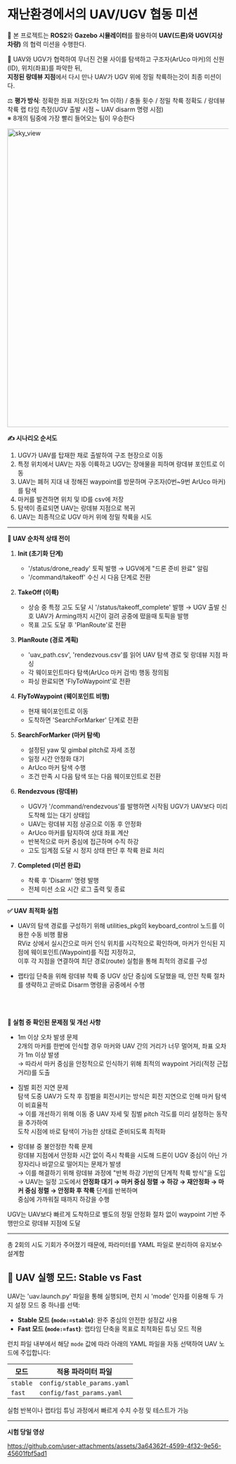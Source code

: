 # 재난환경에서의 UAV/UGV 협동 미션
🚁 본 프로젝트는 **ROS2**와 **Gazebo 시뮬레이터**를 활용하여 **UAV(드론)와** **UGV(지상 차량)** 의 협력 미션을 수행한다.   

🚗 UAV와 UGV가 협력하여 무너진 건물 사이를 탐색하고 구조자(ArUco 마커)의 신원(ID), 위치(좌표)를 파악한 뒤,  
   **지정된 랑데뷰 지점**에서 다시 만나 UAV가 UGV 위에 정밀 착륙하는것이 최종 미션이다.  

⚖️ **평가 방식**: 정확한 좌표 저장(오차 1m 이하) / 충돌 횟수 / 정밀 착륙 정확도 / 랑데뷰 착륙 랩 타임 측정(UGV 출발 시점 ~ UAV disarm 명령 시점)  
   ※ 8개의 팀중에 가장 빨리 들어오는 팀이 우승한다  
   
<img width="572" height="678" alt="sky_view" src="https://github.com/user-attachments/assets/61efb394-dac1-42cc-9a54-75fd3b018848" />   



**✍ 시나리오 순서도**  
1. UGV가 UAV를 탑재한 채로 출발하여 구조 현장으로 이동  
2. 특정 위치에서 UAV는 자동 이륙하고 UGV는 장애물을 피하며 랑데뷰 포인트로 이동  
3. UAV는 폐허 지대 내 정해진 waypoint를 방문하며 구조자(0번~9번 ArUco 마커)를 탐색  
4. 마커를 발견하면 위치 및 ID를 csv에 저장  
5. 탐색이 종료되면 UAV는 랑데뷰 지점으로 복귀  
6. UAV는 최종적으로 UGV 마커 위에 정밀 착륙을 시도
----

**🧭 UAV 순차적 상태 전이**  

1. **Init (초기화 단계)**  
   - '/status/drone_ready' 토픽 발행 → UGV에게 "드론 준비 완료" 알림  
   - '/command/takeoff' 수신 시 다음 단계로 전환

2. **TakeOff (이륙)**  
   - 상승 중 특정 고도 도달 시 '/status/takeoff_complete' 발행 → UGV 출발 신호
     UAV가 Arming까지 시간이 걸려 공중에 떴을때 토픽을 발행
   - 목표 고도 도달 후 'PlanRoute'로 전환

3. **PlanRoute (경로 계획)**  
   - 'uav_path.csv', 'rendezvous.csv'를 읽어 UAV 탐색 경로 및 랑데뷰 지점 파싱  
   - 각 웨이포인트마다 탐색(ArUco 마커 검색) 행동 정의됨  
   - 파싱 완료되면 'FlyToWaypoint'로 전환

4. **FlyToWaypoint (웨이포인트 비행)**  
   - 현재 웨이포인트로 이동  
   - 도착하면 'SearchForMarker' 단계로 전환

5. **SearchForMarker (마커 탐색)**  
   - 설정된 yaw 및 gimbal pitch로 자세 조정  
   - 일정 시간 안정화 대기  
   - ArUco 마커 탐색 수행  
   - 조건 만족 시 다음 탐색 또는 다음 웨이포인트로 전환

6. **Rendezvous (랑데뷰)**  
   - UGV가 '/command/rendezvous'를 발행하면 시작됨
     UGV가 UAV보다 미리 도착해 있는 대기 상태임  
   - UAV는 랑데뷰 지점 상공으로 이동 후 안정화  
   - ArUco 마커를 탐지하여 상대 좌표 계산  
   - 반복적으로 마커 중심에 접근하며 수직 하강  
   - 고도 임계점 도달 시 정지 상태 판단 후 착륙 완료 처리

7. **Completed (미션 완료)**  
   - 착륙 후 'Disarm' 명령 발행  
   - 전체 미션 소요 시간 로그 출력 및 종료
----

**✅ UAV 최적화 실험**  
- UAV의 탐색 경로를 구성하기 위해 utilities_pkg의 keyboard_control 노드를 이용한 수동 비행 활용  
  RViz 상에서 실시간으로 마커 인식 위치를 시각적으로 확인하며, 마커가 인식된 지점에 웨이포인트(Waypoint)를 직접 지정하고,  
  이후 각 지점을 연결하여 최단 경로(route) 실험을 통해 최적의 경로를 구성  
  
- 랩타임 단축을 위해 랑데뷰 착륙 중 UGV 상단 중심에 도달했을 때, 안전 착륙 절차를 생략하고 곧바로 Disarm 명령을 공중에서 수행  
   
<br><br>  
**📌 실험 중 확인된 문제점 및 개선 사항**  
- 1m 이상 오차 발생 문제  
  2개의 마커를 한번에 인식할 경우 마커와 UAV 간의 거리가 너무 멀어져, 좌표 오차가 1m 이상 발생  
→ 따라서 마커 중심을 안정적으로 인식하기 위해 최적의 waypoint 거리(적정 근접 거리)를 도출  

- 짐벌 회전 지연 문제  
  탐색 도중 UAV가 도착 후 짐벌을 회전시키는 방식은 회전 지연으로 인해 마커 탐색이 비효율적  
→ 이를 개선하기 위해 이동 중 UAV 자세 및 짐벌 pitch 각도를 미리 설정하는 동작을 추가하여  
  도착 시점에 바로 탐색이 가능한 상태로 준비되도록 최적화  

- 랑데뷰 중 불안정한 착륙 문제  
  랑데뷰 지점에서 안정화 시간 없이 즉시 착륙을 시도해 드론이 UGV 중심이 아닌 가장자리나 바깥으로 떨어지는 문제가 발생  
  → 이를 해결하기 위해 랑데뷰 과정에 "반복 하강 기반의 단계적 착륙 방식"을 도입  
  → UAV는 일정 고도에서 **안정화 대기 → 마커 중심 정렬 → 하강 → 재안정화 → 마커 중심 정렬 → 안정화 후 착륙** 단계를 반복하며  
    중심에 가까워질 때까지 하강을 수행


UGV는 UAV보다 빠르게 도착하므로 별도의 정밀 안정화 절차 없이 waypoint 기반 주행만으로 랑데뷰 지점에 도달  


---------
총 2회의 시도 기회가 주어졌기 때문에, 파라미터를 YAML 파일로 분리하여 유지보수 설계함  
## 🚀 UAV 실행 모드: Stable vs Fast  

UAV는 'uav.launch.py' 파일을 통해 실행되며, 런치 시 'mode' 인자를 이용해 두 가지 설정 모드 중 하나를 선택:  

- **Stable 모드 (`mode:=stable`)**: 완주 중심의 안전한 설정값 사용    
- **Fast 모드 (`mode:=fast`)**: 랩타임 단축을 목표로 최적화된 튜닝 모드 적용  

런치 파일 내부에서 해당 `mode` 값에 따라 아래의 YAML 파일을 자동 선택하여 UAV 노드에 주입합니다:  

| 모드 | 적용 파라미터 파일 |
|------|-------------------|
| `stable` | `config/stable_params.yaml` |
| `fast`   | `config/fast_params.yaml`   |

실험 반복이나 랩타임 튜닝 과정에서 빠르게 수치 수정 및 테스트가 가능

----
**시험 당일 영상**


https://github.com/user-attachments/assets/3a64362f-4599-4f32-9e56-45601fbf5ad1





